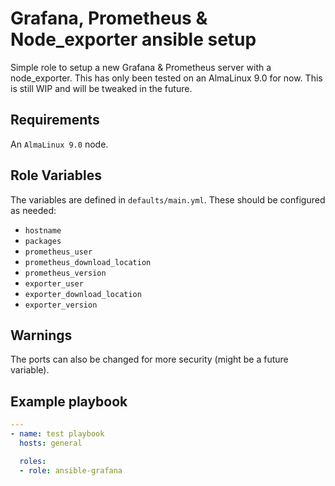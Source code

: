 # Grafana, Prometheus & Node_exporter ansible setup

Simple role to setup a new Grafana & Prometheus server with a node_exporter. This has only been tested on an AlmaLinux 9.0 for now. This is still WIP and will be tweaked in the future.

## Requirements

An `AlmaLinux 9.0` node.

## Role Variables

The variables are defined in `defaults/main.yml`. These should be configured as needed:

- `hostname`
- `packages`
- `prometheus_user`
- `prometheus_download_location`
- `prometheus_version`
- `exporter_user`
- `exporter_download_location`
- `exporter_version`

## Warnings

The ports can also be changed for more security (might be a future variable).

## Example playbook

```yml
---
- name: test playbook
  hosts: general

  roles:
  - role: ansible-grafana
```